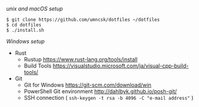 _unix and macOS setup_
```shell
$ git clone https://github.com/umncsk/dotfiles ~/dotfiles
$ cd dotfiles
$ ./install.sh
```

_Windows setup_
- Rust
  - Rustup https://www.rust-lang.org/tools/install
  - Build Tools https://visualstudio.microsoft.com/ja/visual-cpp-build-tools/
- Git
  - Git for Windows https://git-scm.com/download/win
  - PowerShell Git environment http://dahlbyk.github.io/posh-git/
  - SSH connection ( `ssh-keygen -t rsa -b 4096 -C "e-mail address"` )
